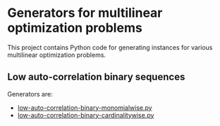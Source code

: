 # Generators for multilinear optimization problems

This project contains Python code for generating instances for various multilinear optimization problems.

## Low auto-correlation binary sequences

Generators are:
* [low-auto-correlation-binary-monomialwise.py](/low-auto-correlation-binary-monomialwise.py)
* [low-auto-correlation-binary-cardinalitywise.py](/low-auto-correlation-binary-cardinalitywise.py)
